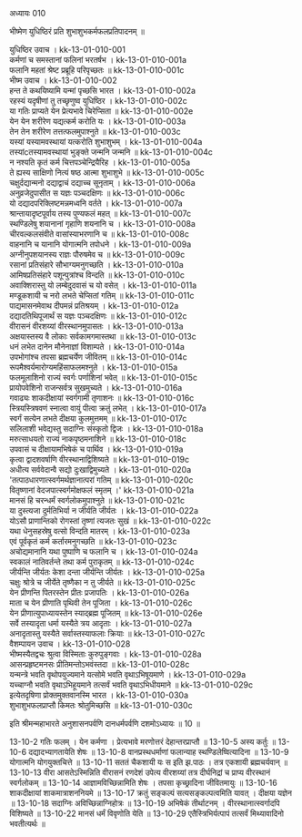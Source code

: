 अध्यायः 010

भीष्मेण युधिष्ठिरं प्रति शुभाशुभकर्मफलप्रतिपादनम् ॥ 

युधिष्ठिर उवाच ।	kk-13-01-010-001  
कर्मणां च समस्तानां फलिनां भरतर्षभ ।	kk-13-01-010-001a  
फलानि महतां श्रेष्ट प्रब्रूहि परिपृच्छतः ॥	kk-13-01-010-001c  
भीष्म उवाच ।	kk-13-01-010-002  
हन्त ते कथयिष्यामि यन्मां पृच्छसि भारत ।	kk-13-01-010-002a  
रहस्यं यदृषीणां तु तच्छृणुष्व युधिष्ठिर ।	kk-13-01-010-002c  
या गतिः प्राप्यते येन प्रेत्यभावे चिरेप्सिता ॥	kk-13-01-010-002e  
येन येन शरीरेण यद्यत्कर्म करोति यः ।	kk-13-01-010-003a  
तेन तेन शरीरेण तत्तत्फलमुपाश्नुते ॥	kk-13-01-010-003c  
यस्यां यस्यामवस्थायां यत्करोति शुभाशुभम् ।	kk-13-01-010-004a  
तस्यांcतस्यामवस्थायां भुङ्क्ते जन्मनि जन्मनि ॥	kk-13-01-010-004c  
न नश्यति कृतं कर्म चित्तपञ्चेन्द्रियैरिह ।	kk-13-01-010-005a  
ते ह्यस्य साक्षिणो नित्यं षष्ठ आत्मा शुभाशुभे ॥	kk-13-01-010-005c  
चक्षुर्दद्यान्मनो दद्याद्वाचं दद्याच्च सूनृताम् ।	kk-13-01-010-006a  
अनुव्रजेदुपासीत स यज्ञः पञ्चदक्षिणः ॥	kk-13-01-010-006c  
यो दद्यादपरिक्लिष्टमन्नमध्वनि वर्तते ।	kk-13-01-010-007a  
श्रान्तायादृष्टपूर्वाय तस्य पुण्यफलं महत् ॥	kk-13-01-010-007c  
स्थण्डिलेषु शयानानां गृहाणि शयनानि च ।	kk-13-01-010-008a  
चीरवल्कलसंवीते वासांस्याभरणानि च ॥	kk-13-01-010-008c  
वाहनानि च यानानि योगात्मनि तपोधने ।	kk-13-01-010-009a  
अग्नीनुपशयानस्य राज्ञः पौरुषमेव च ॥	kk-13-01-010-009c  
रसानां प्रतिसंहारे सौभाग्यमनुगच्छति ।	kk-13-01-010-010a  
आमिषप्रतिसंहारे पशून्पुत्रांश्च विन्दति ॥	kk-13-01-010-010c  
अवाक्शिरास्तु यो लम्बेदुदवासं च यो वसेत् ।	kk-13-01-010-011a  
मण्डूकशायी च नरो लभते चेप्सितां गतिम् ॥	kk-13-01-010-011c  
पाद्यमासनमेवाथ दीपमन्नं प्रतिश्रयम् ।	kk-13-01-010-012a  
दद्यादतिथिपूजार्थं स यज्ञः पञ्चदक्षिणः ॥	kk-13-01-010-012c  
वीरासनं वीरशय्यां वीरस्थानमुपासतः ।	kk-13-01-010-013a  
अक्षयास्तस्य वै लोकाः सर्वकामगमास्तथा ॥	kk-13-01-010-013c  
धनं लभेत दानेन मौनेनाज्ञां विशाम्पते ।	kk-13-01-010-014a  
उपभोगांश्च तपसा ब्रह्मचर्येण जीवितम् ॥	kk-13-01-010-014c  
रूपमैश्वर्यमारोग्यमहिंसाफलमश्नुते ।	kk-13-01-010-015a  
फलमूलाशिनो राज्यं स्वर्गः पर्णाशिनां भवेत् ॥	kk-13-01-010-015c  
प्रायोपवेशिनो राजन्सर्वत्र सुखमुच्यते ।	kk-13-01-010-016a  
गवाढ्यः शाकदीक्षायां स्वर्गगामी तृणाशनः ॥	kk-13-01-010-016c  
स्त्रियस्त्रिषवणं स्नात्वा वायुं पीत्वा क्रतुं लभेत् ।	kk-13-01-010-017a  
स्वर्गं सत्येन लभते दीक्षया कुलमुत्तमम् ॥	kk-13-01-010-017c  
सलिलाशी भवेद्यस्तु सदाग्निः संस्कृतो द्विजः ।	kk-13-01-010-018a  
मरुत्साधयतो राज्यं नाकपृष्ठमनाशिने ॥	kk-13-01-010-018c  
उपवासं च दीक्षायामभिषेकं च पार्थिव ।	kk-13-01-010-019a  
कृत्वा द्वादशवर्षाणि वीरस्थानाद्विशिष्यते ॥	kk-13-01-010-019c  
अधीत्य सर्ववेदान्वै सद्यो दुःखाद्विमुच्यते ।	kk-13-01-010-020a  
\'तत्पाठधारणात्स्वर्गमर्थज्ञानात्परां गतिम् ॥	kk-13-01-010-020c  
वितृष्णानां वेदजपात्स्वर्गमोक्षफलं स्मृतम् ।\'	kk-13-01-010-021a  
मानसं हि चरन्धर्मं स्वर्गलोकमुपाश्नुते ॥	kk-13-01-010-021c  
या दुस्त्यजा दुर्मतिभिर्या न जीर्यति जीर्यतः ।	kk-13-01-010-022a  
योऽसौ प्राणान्तिको रोगस्तां तृष्णां त्यजतः सुखं ॥	kk-13-01-010-022c  
यथा धेनुसहस्रेषु वत्सो विन्दति मातरम् ।	kk-13-01-010-023a  
एवं पूर्वकृतं कर्म कर्तारमनुगच्छति ॥	kk-13-01-010-023c  
अचोद्यमानानि यथा पुष्पाणि च फलानि च ।	kk-13-01-010-024a  
स्वकालं नातिवर्तन्ते तथा कर्म पुराकृतम् ॥	kk-13-01-010-024c  
जीर्यन्ति जीर्यतः केशा दन्ता जीर्यन्ति जीर्यतः ।	kk-13-01-010-025a  
चक्षुः श्रोत्रे च जीर्येते तृष्णैका न तु जीर्यते ॥	kk-13-01-010-025c  
येन प्रीणन्ति पितरस्तेन प्रीतः प्रजापतिः ।	kk-13-01-010-026a  
माता च येन प्रीणाति पृथिवी तेन पूजिता ।	kk-13-01-010-026c  
येन प्रीणात्युपाध्यायस्तेन स्याद्ब्रह्म पूजितम् ॥	kk-13-01-010-026e  
सर्वे तस्यादृता धर्मा यस्यैते त्रय आदृताः ।	kk-13-01-010-027a  
अनादृतास्तु यस्यैते सर्वास्तस्याफलाः क्रियाः ॥	kk-13-01-010-027c  
वैशम्पायन उवाच ।	kk-13-01-010-028  
भीष्मस्यैतद्वचः श्रुत्वा विस्मिताः कुरुपुङ्गवाः ।	kk-13-01-010-028a  
आसन्प्रहृष्टमनसः प्रीतिमन्तोऽभवंस्तदा ॥	kk-13-01-010-028c  
यन्मन्त्रे भवति वृथोपयुज्यमाने यत्सोमे भवति वृथाऽभिषूयमाणे ।	kk-13-01-010-029a  
यच्चाग्नौ भवति वृथाऽभिहूयमाने तत्सर्वं भवति वृथाऽभिधीयमाने ॥	kk-13-01-010-029c  
इत्येतदृषिणा प्रोक्तमुक्तवानस्मि भारत ।	kk-13-01-010-030a  
शुभाशुभफलप्राप्तौ किमतः श्रोतुमिच्छसि ॥ 	kk-13-01-010-030c  

इति श्रीमन्महाभारते अनुशासनपर्वणि दानधर्मपर्वणि दशमोऽध्यायः ॥ 10 ॥

13-10-2 गतिः फलम् । येन कर्मणा । प्रेत्यभावे मरणोत्तरं देहान्तरप्राप्तौ ॥ 13-10-5 अस्य कर्तुः ॥ 13-10-6 दद्यादभ्यागतायेति शेषः ॥ 13-10-8 वानप्रस्थधर्माणां फलान्याह स्थण्डिलेष्वित्यादिना ॥ 13-10-9 योगात्मनि योगयुक्तचित्ते ॥ 13-10-11 सततं चैकशायी यः स इति झ.पाठः । तत्र एकशायी ब्रह्मचर्यवान् ॥ 13-10-13 वीरा आसतेऽस्मिन्निति वीरासनं रणदेशं उपेत्य वीरशय्यां तत्र दीर्घनिद्रां च प्राप्य वीरस्थानं स्वर्गलोकम् ॥ 13-10-14 आज्ञामविच्छिन्नामिति शेषः । तपसा कृच्छ्रादिना जीवितमायुः ॥ 13-10-16 शाकदीक्षायां शाकमात्राशननियमे ॥ 13-10-17 क्रतुं सङ्कल्पं सत्यसङ्कल्पत्वमिति यावत् । दीक्षया यज्ञेन ॥ 13-10-18 सदाग्निः अविच्छिन्नाग्निहोत्रः ॥ 13-10-19 अभिषेकं तीर्थाटनम् । वीरस्थानात्स्वर्गादपि विशिष्यते ॥ 13-10-22 मानसं धर्मं विवृणोति येति ॥ 13-10-29 एतैस्त्रिभिर्यत्पापं तत्सर्वं मिथ्यावादिनो भवतीत्यर्थः ॥
